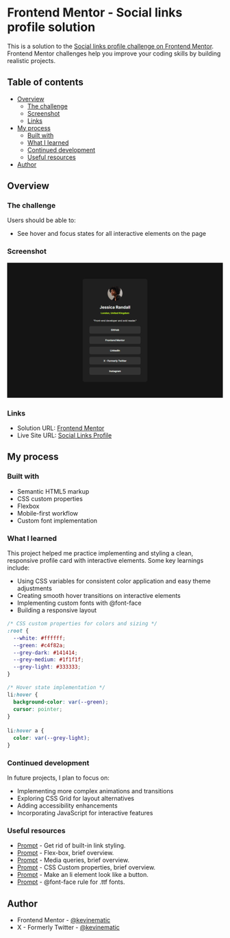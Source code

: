 # Frontend Mentor - Social links profile solution

This is a solution to the [Social links profile challenge on Frontend Mentor](https://www.frontendmentor.io/challenges/social-links-profile-UG32l9m6dQ). Frontend Mentor challenges help you improve your coding skills by building realistic projects.

## Table of contents

- [Overview](#overview)
  - [The challenge](#the-challenge)
  - [Screenshot](#screenshot)
  - [Links](#links)
- [My process](#my-process)
  - [Built with](#built-with)
  - [What I learned](#what-i-learned)
  - [Continued development](#continued-development)
  - [Useful resources](#useful-resources)
- [Author](#author)

## Overview

### The challenge

Users should be able to:

- See hover and focus states for all interactive elements on the page

### Screenshot

![](./social_links_profile.png)

### Links

- Solution URL: [Frontend Mentor](https://www.frontendmentor.io/solutions/social-links-profile-SDvKt4zhQP)
- Live Site URL: [Social Links Profile](https://kevin-social-links-profile.netlify.app/)

## My process

### Built with

- Semantic HTML5 markup
- CSS custom properties
- Flexbox
- Mobile-first workflow
- Custom font implementation

### What I learned

This project helped me practice implementing and styling a clean, responsive profile card with interactive elements. Some key learnings include:

- Using CSS variables for consistent color application and easy theme adjustments
- Creating smooth hover transitions on interactive elements
- Implementing custom fonts with @font-face
- Building a responsive layout

```css
/* CSS custom properties for colors and sizing */
:root {
  --white: #ffffff;
  --green: #c4f82a;
  --grey-dark: #141414;
  --grey-medium: #1f1f1f;
  --grey-light: #333333;
}
```

```css
/* Hover state implementation */
li:hover {
  background-color: var(--green);
  cursor: pointer;
}

li:hover a {
  color: var(--grey-light);
}
```

### Continued development

In future projects, I plan to focus on:

- Implementing more complex animations and transitions
- Exploring CSS Grid for layout alternatives
- Adding accessibility enhancements
- Incorporating JavaScript for interactive features

### Useful resources

- [Prompt](https://chatgpt.com/share/680f2bb7-33c4-8010-b9bd-e85b2a8e1b07) - Get rid of built-in link styling.
- [Prompt](https://chatgpt.com/share/680f2c1b-31ac-8010-9f84-c30426f0f131) - Flex-box, brief overview.
- [Prompt](https://chatgpt.com/share/680f2c91-62ec-8010-9c59-c0acf4d8180e) - Media queries, brief overview.
- [Prompt](https://claude.ai/share/4b5ddd20-a430-4d03-9e92-4143ffdf0377) - CSS Custom properties, brief overview.
- [Prompt](https://chatgpt.com/share/680f2d80-f2ec-8010-8034-d8d9782492be) - Make an li element look like a button.
- [Prompt](https://chatgpt.com/share/67fcbfc8-c468-8010-8f3a-7d3fbfa33755) - @font-face rule for .ttf fonts.

## Author

- Frontend Mentor - [@kevinematic](https://www.frontendmentor.io/profile/kevinematic)
- X - Formerly Twitter - [@kevinematic](https://www.twitter.com/kevinematic)
